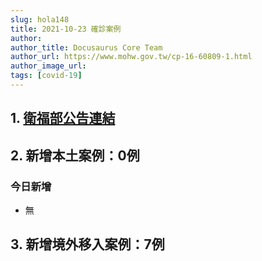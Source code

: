 ```yaml
---
slug: hola148
title: 2021-10-23 確診案例
author: 
author_title: Docusaurus Core Team
author_url: https://www.mohw.gov.tw/cp-16-60809-1.html
author_image_url: 
tags: [covid-19]
---
```


## 1. [衛福部公告連結](https://www.cdc.gov.tw/Bulletin/Detail/ode27ub1sJxbv3CCZUPLqg?typeid=9)

## 2. 新增本土案例：0例

### 今日新增
* 無

## 3. 新增境外移入案例：7例
